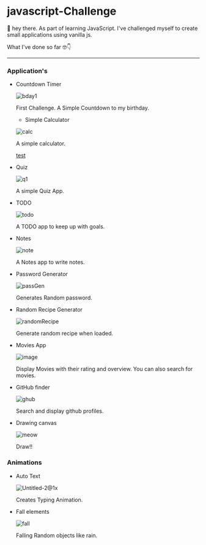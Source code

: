 # javascript-Challenge

👋 hey there. As part of learning JavaScript. I've challenged myself to create small applications using vanilla js.

What I've done so far 🤓👇

---
### Application's

* Countdown Timer

  ![bday1](https://user-images.githubusercontent.com/54814859/105850310-9671a580-6007-11eb-84e6-c1875826fecc.png)
  
  First Challenge. A Simple Countdown to my birthday.

  * Simple Calculator

  ![calc](https://user-images.githubusercontent.com/54814859/106566030-bcda9800-6555-11eb-85b5-9fdbd54fe19b.png)

  A simple calculator.
  
  [test](ebinu-s.github.io/index.html)
* Quiz

  ![q1](https://user-images.githubusercontent.com/54814859/105850316-97a2d280-6007-11eb-854f-37ade1d69856.png)
  
  A simple Quiz App.
  
* TODO
  
  ![todo](https://user-images.githubusercontent.com/54814859/105850317-983b6900-6007-11eb-99dc-43a6eadcd77f.png)
  
  A TODO app to keep up with goals.

* Notes

  ![note](https://user-images.githubusercontent.com/54814859/105850314-970a3c00-6007-11eb-9227-de812a312114.png)
  
  A Notes app to write notes.

* Password Generator

  ![passGen](https://user-images.githubusercontent.com/54814859/106092755-f75ac400-6154-11eb-82b6-de8bfa2cad33.png)

  Generates Random password.

* Random Recipe Generator

  ![randomRecipe](https://user-images.githubusercontent.com/54814859/106297784-194d6700-6279-11eb-830d-78654135fab3.png)

  Generate random recipe when loaded.  

* Movies App 

  ![image](https://user-images.githubusercontent.com/54814859/106373819-688fb680-63a3-11eb-8d1b-ac3508f3bcc3.png)

  Display Movies with their rating and overview. You can also search for movies.

* GitHub finder

  ![ghub](https://user-images.githubusercontent.com/54814859/106390532-d2917580-640e-11eb-987a-513a52415263.png)

  Search and display github profiles.

* Drawing canvas

  ![meow](https://user-images.githubusercontent.com/54814859/106427654-be408d80-648d-11eb-8549-29be96872e13.png)

  Draw!!


### Animations

* Auto Text

  ![Untitled-2@1x](https://user-images.githubusercontent.com/54814859/105850305-94a7e200-6007-11eb-9cfd-be5e5bc5a19e.png)
  
   Creates Typing Animation.
    
* Fall elements

  ![fall](https://user-images.githubusercontent.com/54814859/105850313-970a3c00-6007-11eb-815e-b75460ed14c5.png)

  Falling Random objects like rain.
  




